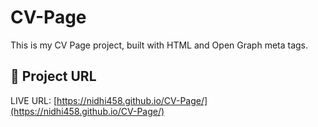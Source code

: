 # CV-Page

This is my CV Page project, built with HTML and Open Graph meta tags.  

## 🔗 Project URL  
LIVE URL: [https://nidhi458.github.io/CV-Page/](https://nidhi458.github.io/CV-Page/)  
